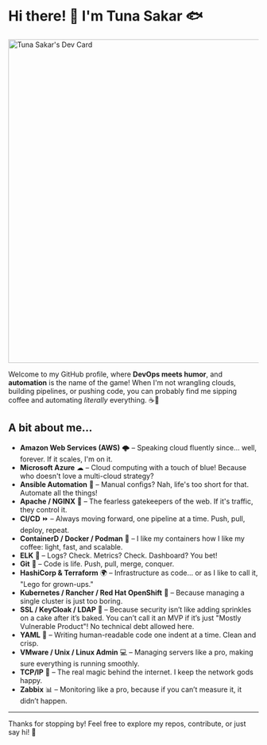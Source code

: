 # Hi there! 👋 I'm Tuna Sakar 🐟


<a href="https://app.daily.dev/tunasakar"><img src="https://api.daily.dev/devcards/v2/lEft7xC6Agc2SmV6Tbd4H.png?type=wide&r=y7n" width="652" alt="Tuna Sakar's Dev Card"/></a>

Welcome to my GitHub profile, where **DevOps meets humor**, and **automation** is the name of the game! When I'm not wrangling clouds, building pipelines, or pushing code, you can probably find me sipping coffee and automating _literally_ everything. ☕🤖

## A bit about me...

- **Amazon Web Services (AWS)** 🌩 – Speaking cloud fluently since... well, forever. If it scales, I'm on it.
- **Microsoft Azure** ☁ – Cloud computing with a touch of blue! Because who doesn't love a multi-cloud strategy?
- **Ansible Automation** 🔧 – Manual configs? Nah, life's too short for that. Automate all the things!
- **Apache / NGINX** 🏰 – The fearless gatekeepers of the web. If it's traffic, they control it.
- **CI/CD** ⏩ – Always moving forward, one pipeline at a time. Push, pull, deploy, repeat.
- **ContainerD / Docker / Podman** 🐋 – I like my containers how I like my coffee: light, fast, and scalable.
- **ELK** 🦌 – Logs? Check. Metrics? Check. Dashboard? You bet!
- **Git** 💾 – Code is life. Push, pull, merge, conquer.
- **HashiCorp & Terraform** 🌍 – Infrastructure as code... or as I like to call it, "Lego for grown-ups."
- **Kubernetes / Rancher / Red Hat OpenShift** 🧱 – Because managing a single cluster is just too boring.
- **SSL / KeyCloak / LDAP** 🔐 – Because security isn’t like adding sprinkles on a cake after it’s baked. You can’t call it an MVP if it’s just "Mostly Vulnerable Product"! No technical debt allowed here.
- **YAML** 📜 – Writing human-readable code one indent at a time. Clean and crisp.
- **VMware / Unix / Linux Admin** 💻 – Managing servers like a pro, making sure everything is running smoothly.
- **TCP/IP** 📡 – The real magic behind the internet. I keep the network gods happy.
- **Zabbix** 📊 – Monitoring like a pro, because if you can’t measure it, it didn’t happen.

---


Thanks for stopping by! Feel free to explore my repos, contribute, or just say hi! 🎉
